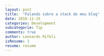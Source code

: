 ```yaml
---
layout: post
title:  "Falando sobre a stack do meu blog"
date: 2016-11-15
categories: Development
subcategorie: Tip
comments: true
author: Leonardo Rifeli
isResume: 1
resume: resume
---
```

